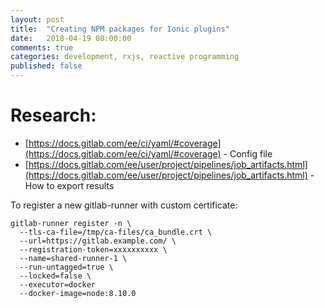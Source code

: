 ```yaml
---
layout: post
title:  "Creating NPM packages for Ionic plugins"
date:   2018-04-19 08:00:00
comments: true
categories: development, rxjs, reactive programming
published: false
---
```


# Research:
* [https://docs.gitlab.com/ee/ci/yaml/#coverage](https://docs.gitlab.com/ee/ci/yaml/#coverage) - Config file
* [https://docs.gitlab.com/ee/user/project/pipelines/job_artifacts.html](https://docs.gitlab.com/ee/user/project/pipelines/job_artifacts.html) - How to export results


To register a new gitlab-runner with custom certificate:
```
gitlab-runner register -n \
  --tls-ca-file=/tmp/ca-files/ca_bundle.crt \
  --url=https://gitlab.example.com/ \
  --registration-token=xxxxxxxxxx \
  --name=shared-runner-1 \
  --run-untagged=true \
  --locked=false \
  --executor=docker
  --docker-image=node:8.10.0
```
